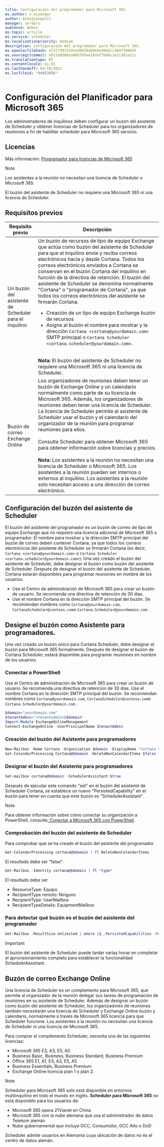 ```yaml
---
title: Configuración del programador para Microsoft 365.
ms.author: v-aiyengar
author: AshaIyengar21
manager: serdars
audience: Admin
ms.topic: article
ms.service: scheduler
ms.localizationpriority: medium
description: Configuración del programador para Microsoft 365.
ms.openlocfilehash: ef377393134e4d8028ab0e6e40ddcc3647f60695
ms.sourcegitcommit: e911dd506ea066795e418daf7b84c1e11381a21c
ms.translationtype: MT
ms.contentlocale: es-ES
ms.lasthandoff: 04/19/2022
ms.locfileid: "64953856"
---
```

# <a name="setting-up-scheduler-for-microsoft-365"></a>Configuración del Planificador para Microsoft 365

Los administradores de inquilinos deben configurar un buzón del asistente de Scheduler y obtener licencias de Scheduler para los organizadores de reuniones a fin de habilitar scheduler para Microsoft 365 servicio. 

## <a name="licensing"></a>Licencias

Más información: [Programador para licencias de Microsoft 365](https://www.microsoft.com/microsoft-365/meeting-scheduler-pricing)

> [!NOTE]
> Los asistentes a la reunión no necesitan una licencia de Scheduler o Microsoft 365.
>
> El buzón del asistente de Scheduler no requiere una Microsoft 365 ni una licencia de Scheduler.

## <a name="prerequisites"></a>Requisitos previos

|Requisito previo|Descripción|
|---|---|
|Un buzón del asistente de Scheduler para el inquilino |Un buzón de recursos de tipo de equipo Exchange que actúa como buzón del asistente de Scheduler para que el inquilino envíe y reciba correos electrónicos hacia y desde Cortana. Todos los correos electrónicos enviados a Cortana se conservan en el buzón Cortana del inquilino en función de la directiva de retención. El buzón del asistente de Scheduler se denomina normalmente "Cortana" o "programador de Cortana", ya que todos los correos electrónicos del asistente se firmarán Cortana. <ul><li>Creación de un tipo de equipo Exchange buzón de recursos</li><li>Asigne al buzón el nombre para mostrar y la dirección `Cortana <cortana@yourdomain.com>` SMTP principal o `Cortana Scheduler <cortana.scheduler@yourdomain.com>`.</li></ul> <br/> **Nota:** El buzón del asistente de Scheduler no requiere una Microsoft 365 ni una licencia de Scheduler.|
|Buzón de correo Exchange Online |Los organizadores de reuniones deben tener un buzón de Exchange Online y un calendario normalmente como parte de su licencia de Microsoft 365. Además, los organizadores de reuniones deben tener una licencia de Scheduler. La licencia de Scheduler permite al asistente de Scheduler usar el buzón y el calendario del organizador de la reunión para programar reuniones para ellos. <br/><br/> Consulte Scheduler para obtener Microsoft 365 para obtener información sobre licencias y precios. <br/><br/> **Nota:** Los asistentes a la reunión no necesitan una licencia de Scheduler o Microsoft 365. Los asistentes a la reunión pueden ser internos o externos al inquilino. Los asistentes a la reunión solo necesitan acceso a una dirección de correo electrónico.|

## <a name="setting-up-the-scheduler-assistant-mailbox"></a>Configuración del buzón del asistente de Scheduler

El buzón del asistente del programador es un buzón de correo de tipo de equipo Exchange que no requiere una licencia adicional de Microsoft 365 o programador. El nombre para mostrar y la dirección SMTP principal del buzón de correo deben contener Cortana, ya que todos los correos electrónicos del asistente de Scheduler se firmarán Cortana (es decir, `Cortana <cortana@yourdomain.com>` o `Cortana Scheduler <cortana.scheduler@yourdomain.com>`). Una vez creado el buzón del asistente de Scheduler, debe designar el buzón como buzón del asistente de Scheduler. Después de designar el buzón del asistente de Scheduler, Cortana estarán disponibles para programar reuniones en nombre de los usuarios.

- Use el Centro de administración de Microsoft 365 para crear un buzón de usuario. Se recomienda una directiva de retención de 30 días. 
- Use el nombre Cortana en la dirección SMTP principal del buzón. Se recomiendan nombres como `Cortana@yourdomain.com`, `CortanaScheduler@contoso.com`o `Cortana.Scheduler@yourdomain.com` .

## <a name="designate-the-mailbox-as-the-scheduler-assistant"></a>Designe el buzón como Asistente para programadores.

Una vez creado un buzón único para Cortana Scheduler, debe designar el buzón para Microsoft 365 formalmente. Después de designar el buzón de Cortana Scheduler, estará disponible para programar reuniones en nombre de los usuarios.

### <a name="connect-to-powershell"></a>Conectar a PowerShell

Use el Centro de administración de Microsoft 365 para crear un buzón de usuario. Se recomienda una directiva de retención de 30 días.
Use el nombre Cortana en la dirección SMTP principal del buzón. Se recomiendan nombres como `Cortana@yourdomain.com`, `CortanaScheduler@contoso.com`o `Cortana.Scheduler@yourdomain.com` .

```PowerShell
$domain="yourdomain.com"
$tenantAdmin="<tenantadmin>@$domain"
Import-Module ExchangeOnlineManagement
Connect-ExchangeOnline -UserPrincipalName $tenantAdmin
```

### <a name="create-the-scheduler-assistant-mailbox"></a>Creación del buzón del Asistente para programadores

```PowerShell
New-Mailbox -Name Cortana -Organization $domain -DisplayName "Cortana Scheduler" -Equipment 
Set-CalendarProcessing Cortana@$domain -DeleteNonCalendarItems $false 
```

### <a name="designate-the-scheduler-assistant-mailbox"></a>Designar el buzón del Asistente para programadores

```PowerShell
Set-mailbox cortana@$domain -SchedulerAssistant:$true
```

Después de ejecutar este comando "set" en el buzón del asistente de Scheduler Cortana, se establece un nuevo "PersistedCapability" en el buzón para tener en cuenta que este buzón es "SchedulerAssistant".

> [!NOTE]
> Para obtener información sobre cómo conectar su organización a PowerShell, consulte[: Conectar a Microsoft 365 con PowerShell](/microsoft-365/enterprise/connect-to-microsoft-365-powershell).

### <a name="verifying-the-scheduler-assistant-mailbox"></a>Comprobación del buzón del asistente de Scheduler

Para comprobar que se ha creado el buzón del asistente del programador

```PowerShell
Get-CalendarProcessing cortana@$domain | fl DeleteNonCalendarItems
```

El resultado debe ser "false".

```PowerShell
Get-Mailbox -Identity cortana@$domain | fl *type*
```

El resultado debe ser

- ResourceType: Equipo
- RecipientType remoto: Ninguno
- RecipientType: UserMailbox
- RecipientTypeDetails: EquipmentMailbox

### <a name="to-discover-which-mailbox-is-the-scheduler-assistant-mailbox"></a>Para detectar qué buzón es el buzón del asistente del programador

```PowerShell
Get-Mailbox -ResultSize Unlimited | where {$_.PersistedCapabilities -Match "SchedulerAssistant"}
```

> [!IMPORTANT]
> El buzón del asistente de Scheduler puede tardar varias horas en completar el aprovisionamiento completo para establecer la funcionalidad SchedulerAssistant.

## <a name="exchange-online-mailbox"></a>Buzón de correo Exchange Online

Una licencia de Scheduler es un complemento para Microsoft 365, que permite al organizador de la reunión delegar sus tareas de programación de reuniones en su asistente de Scheduler. Además de designar un buzón como buzón del asistente de Scheduler, los organizadores de reuniones también necesitarán una licencia de Scheduler y Exchange Online buzón y calendario, normalmente a través de Microsoft 365 licencia para que Scheduler funcione. Los asistentes a la reunión no necesitan una licencia de Scheduler ni una licencia de Microsoft 365.

Para comprar el complemento Scheduler, necesita una de las siguientes licencias:

- Microsoft 365 E3, A3, E5, A5
- Business Basic, Business, Business Standard, Business Premium
- Office 365 E1, A1, E3, A3, E5, A5
- Business Essentials, Business Premium
- Exchange Online licencia plan 1 o plan 2.

> [!NOTE]
> Scheduler para Microsoft 365 solo está disponible en entornos multiinquilino en todo el mundo en inglés. **Scheduler para Microsoft 365** no está disponible para los usuarios de:
>
> - Microsoft 365 opera 21Vianet en China
> - Microsoft 365 con la nube alemana que usa el administrador de datos Telekom alemán
> - Nube gubernamental que incluye GCC, Consumidor, GCC Alto o DoD
>
> Scheduler admite usuarios en Alemania cuya ubicación de datos no es el centro de datos alemán.

